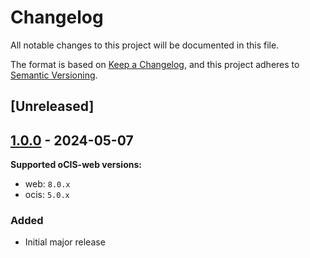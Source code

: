 # Changelog

All notable changes to this project will be documented in this file.

The format is based on [Keep a Changelog](https://keepachangelog.com/en/1.1.0/),
and this project adheres to [Semantic Versioning](https://semver.org/spec/v2.0.0.html).

## [Unreleased]

## [1.0.0] - 2024-05-07

[1.0.0]: https://github.com/JankariTech/web-app-presentation-viewer/releases/tag/v1.0.0

**Supported oCIS-web versions:**

- web: `8.0.x`
- ocis: `5.0.x`

### Added

- Initial major release

